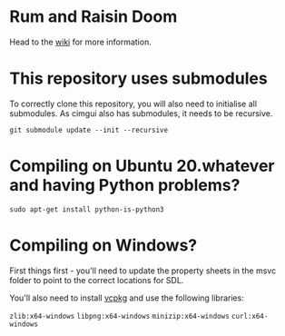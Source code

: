 # Rum and Raisin Doom

Head to the [wiki](https://github.com/GooberMan/rum-and-raisin-doom/wiki) for more information.

# This repository uses submodules

To correctly clone this repository, you will also need to initialise all submodules. As cimgui also has submodules, it needs to be recursive.

`git submodule update --init --recursive`

# Compiling on Ubuntu 20.whatever and having Python problems?

`sudo apt-get install python-is-python3`

# Compiling on Windows?

First things first - you'll need to update the property sheets in the msvc folder to point to the correct locations for SDL.

You'll also need to install [vcpkg](https://github.com/Microsoft/vcpkg/) and use the following libraries:

`zlib:x64-windows`
`libpng:x64-windows`
`minizip:x64-windows`
`curl:x64-windows`
